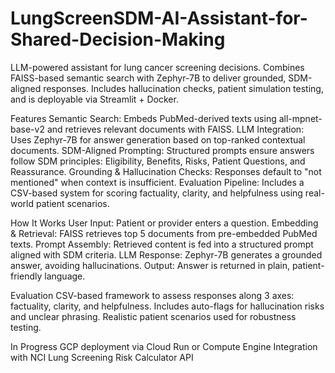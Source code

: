 # LungScreenSDM-AI-Assistant-for-Shared-Decision-Making
LLM-powered assistant for lung cancer screening decisions. Combines FAISS-based semantic search with Zephyr-7B to deliver grounded, SDM-aligned responses. Includes hallucination checks, patient simulation testing, and is deployable via Streamlit + Docker.

Features
Semantic Search: Embeds PubMed-derived texts using all-mpnet-base-v2 and retrieves relevant documents with FAISS.
LLM Integration: Uses Zephyr-7B for answer generation based on top-ranked contextual documents.
SDM-Aligned Prompting: Structured prompts ensure answers follow SDM principles: Eligibility, Benefits, Risks, Patient Questions, and Reassurance.
Grounding & Hallucination Checks: Responses default to "not mentioned" when context is insufficient.
Evaluation Pipeline: Includes a CSV-based system for scoring factuality, clarity, and helpfulness using real-world patient scenarios. 

How It Works
User Input: Patient or provider enters a question.
Embedding & Retrieval: FAISS retrieves top 5 documents from pre-embedded PubMed texts.
Prompt Assembly: Retrieved content is fed into a structured prompt aligned with SDM criteria.
LLM Response: Zephyr-7B generates a grounded answer, avoiding hallucinations.
Output: Answer is returned in plain, patient-friendly language.

Evaluation
CSV-based framework to assess responses along 3 axes: factuality, clarity, and helpfulness.
Includes auto-flags for hallucination risks and unclear phrasing.
Realistic patient scenarios used for robustness testing.

In Progress
GCP deployment via Cloud Run or Compute Engine
Integration with NCI Lung Screening Risk Calculator API
